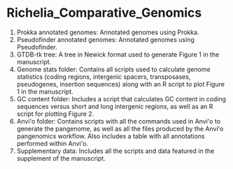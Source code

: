 # Richelia_Comparative_Genomics
1. Prokka annotated genomes: Annotated genomes using Prokka.
2. Pseudofinder annotated genomes: Annotated genomes using Pseudofinder.
3. GTDB-tk tree: A tree in Newick format used to generate Figure 1 in the manuscript.
4. Genome stats folder: Contains all scripts used to calculate genome statistics (coding regions, intergenic spacers, transposases, pseudogenes, insertion sequences) along with an R script to plot Figure 1 in the manuscript.
5. GC content folder: Includes a script that calculates GC content in coding sequences versus short and long intergenic regions, as well as an R script for plotting Figure 2.
6. Anvi'o folder: Contains scripts with all the commands used in Anvi'o to generate the pangenome, as well as all the files produced by the Anvi'o pangenomics workflow. Also includes a table with all annotations performed within Anvi'o.
7. Supplementary data: Includes all the scripts and data featured in the supplement of the manuscript.
